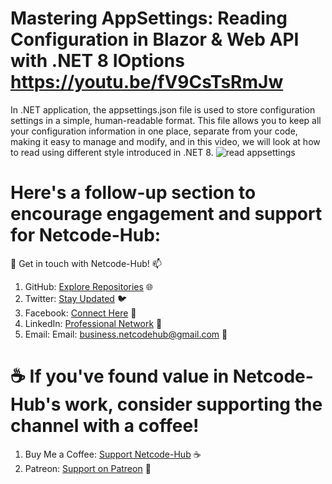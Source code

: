 # Mastering AppSettings: Reading Configuration in Blazor & Web API with .NET 8 IOptions https://youtu.be/fV9CsTsRmJw
In .NET application, the appsettings.json file is used to store configuration settings in a simple, human-readable format. This file allows you to keep all your configuration information in one place, separate from your code, making it easy to manage and modify, and in this video, we will look at how to read using different style introduced in .NET 8.
![read appsettings](https://github.com/Netcode-Hub/DemoReadAppSettingsFile4BlazorOrAPI/assets/110794348/8f8d2829-7ddb-479a-ad23-1453be5b533c)

# Here's a follow-up section to encourage engagement and support for Netcode-Hub:
🌟 Get in touch with Netcode-Hub! 📫
1. GitHub: [Explore Repositories](https://github.com/Netcode-Hub/Netcode-Hub) 🌐
2. Twitter: [Stay Updated](https://twitter.com/NetcodeHub) 🐦
3. Facebook: [Connect Here](https://web.facebook.com/NetcodeHub) 📘
4. LinkedIn: [Professional Network](https://www.linkedin.com/in/netcode-hub-90b188258/) 🔗
5. Email: Email: [business.netcodehub@gmail.com](mailto:business.netcodehub@gmail.com) 📧
   
# ☕️ If you've found value in Netcode-Hub's work, consider supporting the channel with a coffee!
1. Buy Me a Coffee: [Support Netcode-Hub](https://www.buymeacoffee.com/NetcodeHub) ☕️
2. Patreon: [Support on Patreon](https://patreon.com/user?u=113091185&utm_medium=unknown&utm_source=join_link&utm_campaign=creatorshare_creator&utm_content=copyLink) 🌟
